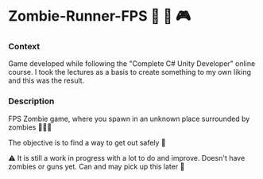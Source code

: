 # Zombie-Runner-FPS :runner: :japanese_ogre: :video_game:

### Context
Game developed while following the "Complete C# Unity Developer" online course. I took the lectures as a basis to create something to my own liking and this was the result.

### Description
FPS Zombie game, where you spawn in an unknown place surrounded by zombies :japanese_ogre::japanese_ogre::japanese_ogre:

The objective is to find a way to get out safely :runner:

:warning: It is still a work in progress with a lot to do and improve. Doesn't have zombies or guns yet.
Can and may pick up this later :construction:
